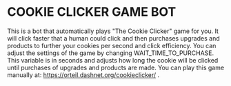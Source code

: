 # COOKIE CLICKER GAME BOT
This is a bot that automatically plays "The Cookie Clicker" game for you. It will click faster that a human could click
and then purchases upgrades and products to further your cookies per second and click efficiency. You can adjust the
settings of the game by changing WAIT_TIME_TO_PURCHASE. This variable is in seconds and adjusts how long the cookie
will be clicked until purchases of upgrades and products are made.
You can play this game manually at: https://orteil.dashnet.org/cookieclicker/ .
